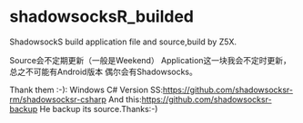 # shadowsocksR_builded
ShadowsockS build application file and source,build by Z5X.

Source会不定期更新（一般是Weekend）
Application这一块我会不定时更新，总之不可能有Android版本
偶尔会有Shadowsocks。

Thank them :-):
Windows C# Version SS:https://github.com/shadowsocksr-rm/shadowsocksr-csharp
And this:https://github.com/shadowsocksr-backup He backup its source.Thanks:-)
